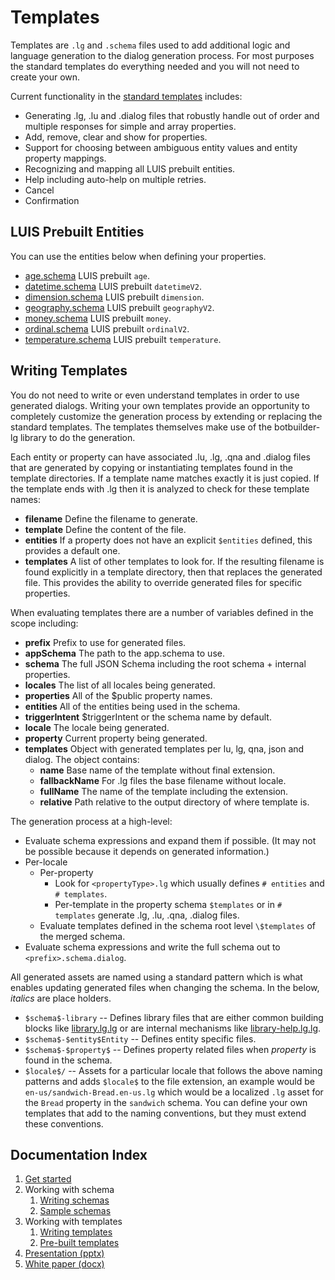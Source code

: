 # Templates

Templates are `.lg` and `.schema` files used to add additional logic and language generation to the dialog generation process. For most purposes the standard templates do everything needed and you will not need to create your own.

Current functionality in the [standard templates](../generator/packages/library/templates/standard) includes:

- Generating .lg, .lu and .dialog files that robustly handle out of order and
  multiple responses for simple and array properties.
- Add, remove, clear and show for properties.
- Support for choosing between ambiguous entity values and entity property mappings.
- Recognizing and mapping all LUIS prebuilt entities.
- Help including auto-help on multiple retries.
- Cancel
- Confirmation

## LUIS Prebuilt Entities

You can use the entities below when defining your properties.

- [age.schema](../generator/packages/library/templates/standard/age.schema) LUIS prebuilt `age`.
- [datetime.schema](../generator/packages/library/templates/standard/datetime.schema) LUIS prebuilt `datetimeV2`.
- [dimension.schema](../generator/packages/library/templates/standard/dimension.schema) LUIS prebuilt `dimension`.
- [geography.schema](../generator/packages/library/templates/standard/geography.schema) LUIS prebuilt `geographyV2`.
- [money.schema](../generator/packages/library/templates/standard/money.schema) LUIS prebuilt `money`.
- [ordinal.schema](../generator/packages/library/templates/standard/ordinal.schema) LUIS prebuilt `ordinalV2`.
- [temperature.schema](../generator/packages/library/templates/standard/temperature.schema) LUIS prebuilt `temperature`.

## Writing Templates

You do not need to write or even understand templates in order to use generated dialogs.
Writing your own templates provide an opportunity to completely customize the generation process by extending or replacing the standard templates.
The templates themselves make use of the botbuilder-lg library to do the generation.

Each entity or property can have associated .lu, .lg, .qna and .dialog files
that are generated by copying or instantiating templates found in the template
directories. If a template name matches exactly it is just copied. If the
template ends with .lg then it is analyzed to check for these template names:

- **filename** Define the filename to generate.
- **template** Define the content of the file.
- **entities** If a property does not have an explicit `$entities` defined, this provides a default one.
- **templates** A list of other templates to look for. If the resulting filename is found explicitly in a template directory, then that replaces the  generated file.
  This provides the ability to override generated files for specific properties.

When evaluating templates there are a number of variables defined in the scope including:

- **prefix** Prefix to use for generated files.
- **appSchema** The path to the app.schema to use.
- **schema** The full JSON Schema including the root schema + internal
  properties.
- **locales** The list of all locales being generated.
- **properties** All of the $public property names.
- **entities** All of the entities being used in the schema.
- **triggerIntent** \$triggerIntent or the schema name by default.
- **locale** The locale being generated.
- **property** Current property being generated.
- **templates** Object with generated templates per lu, lg, qna, json and
  dialog. The object contains:
  - **name** Base name of the template without final extension.
  - **fallbackName** For .lg files the base filename without locale.
  - **fullName** The name of the template including the extension.
  - **relative** Path relative to the output directory of where template is.

The generation process at a high-level:

- Evaluate schema expressions and expand them if possible.  (It may not be possible because it depends on generated information.)
- Per-locale
  - Per-property
    - Look for `<propertyType>.lg` which usually defines `# entities` and `#
      templates`.
    - Per-template in the property schema `$templates` or in `# templates`
      generate .lg, .lu, .qna, .dialog files.
  - Evaluate templates defined in the schema root level `\$templates` of the
    merged schema.
- Evaluate schema expressions and write the full schema out to
  `<prefix>.schema.dialog`.

All generated assets are named using a standard pattern which is what enables
updating generated files when changing the schema. In the below, $italics$ are
place holders.

- `$schema$-library` -- Defines library files that are either common building
  blocks like [library.lg.lg](../generator/packages/library/templates/standard/library.lg.lg) or are internal
  mechanisms like [library-help.lg.lg](../generator/packages/library/templates/standard/library-Help.lg.lg).
- `$schema$-$entity$Entity` -- Defines entity specific files.
- `$schema$-$property$` -- Defines property related files when $property$ is found
  in the schema.
- `$locale$/` -- Assets for a particular locale that follows the above naming
  patterns and adds `$locale$` to the file extension, an example would be
  `en-us/sandwich-Bread.en-us.lg` which would be a localized `.lg` asset for the
  `Bread` property in the `sandwich` schema. You can define your own templates
  that add to the naming conventions, but they must extend these conventions.

## Documentation Index

1. [Get started][start]
1. Working with schema
    1. [Writing schemas][schema]
    1. [Sample schemas][sample-schemas]
1. Working with templates
    1. [Writing templates][templates-overview]
    1. [Pre-built templates][templates]
1. [Presentation (pptx)](2020%20Feb%20MVP%20Generated%20Dialogs.pptx)
1. [White paper (docx)](Generating%20Dialogs%20from%20Schema,%20APIs%20and%20Databases.docx)

[schema]:bot-schema.md
[templates]:../generator/packages/library/templates
[templates-overview]:templates.md
[start]:get-started.md
[sample-schemas]:example-schemas
